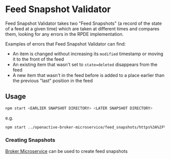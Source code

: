# Feed Snapshot Validator

Feed Snapshot Validator takes two "Feed Snapshots" (a record of the state of a feed at a given time) which are taken at different times and compares them, looking for any errors in the RPDE implementation.

Examples of errors that Feed Snapshot Validator can find:

* An item is changed without increasing its `modified` timestamp or moving it to the front of the feed
* An existing item that wasn't set to `state=deleted` disappears from the feed
* A new item that wasn't in the feed before is added to a place earlier than the previous "last" position in the feed

## Usage

```sh
npm start <EARLIER SNAPSHOT DIRECTORY> <LATER SNAPSHOT DIRECTORY>
```

e.g.

```sh
npm start ../openactive-broker-microservice/feed_snapshots/https%3A%2F%2Freference-implementation.openactive.io%2Fopenactive/20221019_122804 ../openactive-broker-microservice/feed_snapshots/https%3A%2F%2Freference-implementation.openactive.io%2Fopenactive/20221020_173728
```

### Creating Snapshots

[Broker Microservice](../openactive-broker-microservice/) can be used to create feed snapshots

